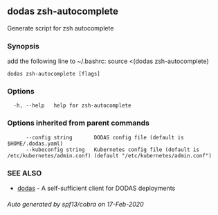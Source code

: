 ## dodas zsh-autocomplete

Generate script for zsh autocomplete

### Synopsis

add the following line to ~/.bashrc: source <(dodas zsh-autocomplete)

```
dodas zsh-autocomplete [flags]
```

### Options

```
  -h, --help   help for zsh-autocomplete
```

### Options inherited from parent commands

```
      --config string       DODAS config file (default is $HOME/.dodas.yaml)
      --kubeconfig string   Kubernetes config file (default is /etc/kubernetes/admin.conf) (default "/etc/kubernetes/admin.conf")
```

### SEE ALSO

* [dodas](dodas.md)	 - A self-sufficient client for DODAS deployments

###### Auto generated by spf13/cobra on 17-Feb-2020

